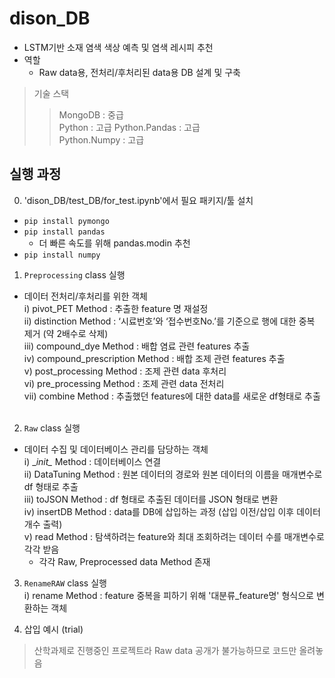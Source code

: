 # dison_DB
- LSTM기반 소재 염색 색상 예측 및 염색 레시피 추천
- 역할
  - Raw data용, 전처리/후처리된 data용 DB 설계 및 구축
 
> 기술 스택
> > MongoDB : 중급 <br>
> > Python  : 고급
> > Python.Pandas  : 고급 <br>
> > Python.Numpy   : 고급

## 실행 과정
0. 'dison_DB/test_DB/for_test.ipynb'에서 필요 패키지/툴 설치
- `pip install pymongo`
- `pip install pandas`
  - 더 빠른 속도를 위해 pandas.modin 추천
- `pip install numpy`

1. `Preprocessing` class 실행
- 데이터 전처리/후처리를 위한 객체<br>
  i)    pivot_PET Method : 추출한 feature 명 재설정<br>
  ii)   distinction Method : ‘시료번호’와 ‘접수번호No.’를 기준으로 행에 대한 중복 제거 (약 2배수로 삭제)<br>
  iii)  compound_dye Method : 배합 염료 관련 features 추출<br>
  iv)   compound_prescription Method : 배합 조제 관련 features 추출<br>
  v)    post_processing Method : 조제 관련 data 후처리<br>
  vi)   pre_processing Method : 조제 관련 data 전처리<br>
  vii)  combine Method : 추출했던 features에 대한 data를 새로운 df형태로 추출<br><br>
  
2. `Raw` class 실행
- 데이터 수집 및 데이터베이스 관리를 담당하는 객체<br>
  i)    \__init\__ Method : 데이터베이스 연결<br>
  ii)   DataTuning Method : 원본 데이터의 경로와 원본 데이터의 이름을 매개변수로 df 형태로 추출<br>
  iii)  toJSON Method : df 형태로 추출된 데이터를 JSON 형태로 변환<br>
  iv)   insertDB Method : data를 DB에 삽입하는 과정 (삽입 이전/삽입 이후 데이터 개수 출력)<br>
  v)    read Method : 탐색하려는 feature와 최대 조회하려는 데이터 수를 매개변수로 각각 받음<br>
    - 각각 Raw, Preprocessed data Method 존재<br>
    
3. `RenameRAW` class 실행<br>
  i)    rename Method : feature 중복을 피하기 위해 '대분류_feature명' 형식으로 변환하는 객체<br>
  
4. 삽입 예시 (trial)

> 산학과제로 진행중인 프로젝트라 Raw data 공개가 불가능하므로 코드만 올려놓음
